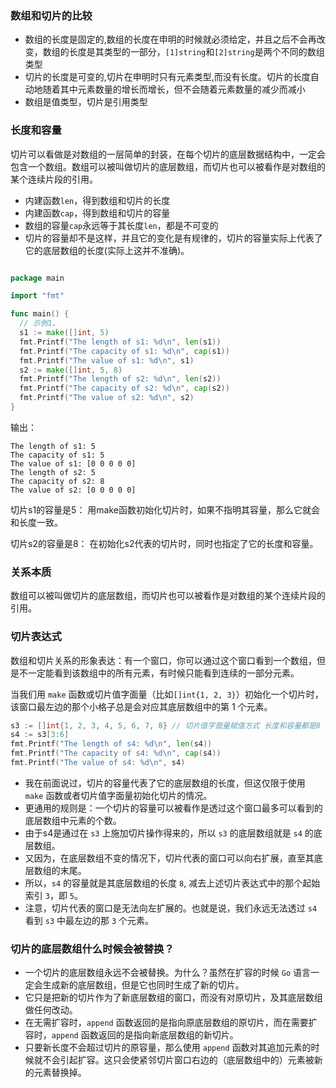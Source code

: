 ### 数组和切片的比较
- 数组的长度是固定的,数组的长度在申明的时候就必须给定，并且之后不会再改变，数组的长度是其类型的一部分，`[1]string`和`[2]string`是两个不同的数组类型
- 切片的长度是可变的,切片在申明时只有元素类型,而没有长度。切片的长度自动地随着其中元素数量的增长而增长，但不会随着元素数量的减少而减小
- 数组是值类型，切片是引用类型

### 长度和容量
切片可以看做是对数组的一层简单的封装，在每个切片的底层数据结构中，一定会包含一个数组。数组可以被叫做切片的底层数组，而切片也可以被看作是对数组的某个连续片段的引用。

- 内建函数`len`，得到数组和切片的长度
- 内建函数`cap`，得到数组和切片的容量
- 数组的容量`cap`永远等于其长度`len`，都是不可变的
- 切片的容量却不是这样，并且它的变化是有规律的，切片的容量实际上代表了它的底层数组的长度(实际上这并不准确)。

```go

package main

import "fmt"

func main() {
  // 示例1。
  s1 := make([]int, 5)
  fmt.Printf("The length of s1: %d\n", len(s1))
  fmt.Printf("The capacity of s1: %d\n", cap(s1))
  fmt.Printf("The value of s1: %d\n", s1)
  s2 := make([]int, 5, 8)
  fmt.Printf("The length of s2: %d\n", len(s2))
  fmt.Printf("The capacity of s2: %d\n", cap(s2))
  fmt.Printf("The value of s2: %d\n", s2)
}
```
输出：
```shell
The length of s1: 5
The capacity of s1: 5
The value of s1: [0 0 0 0 0]
The length of s2: 5
The capacity of s2: 8
The value of s2: [0 0 0 0 0]
```
切片s1的容量是5：
用make函数初始化切片时，如果不指明其容量，那么它就会和长度一致。

切片s2的容量是8：
在初始化s2代表的切片时，同时也指定了它的长度和容量。

### 关系本质
数组可以被叫做切片的底层数组，而切片也可以被看作是对数组的某个连续片段的引用。

### 切片表达式
数组和切片关系的形象表达：有一个窗口，你可以通过这个窗口看到一个数组，但是不一定能看到该数组中的所有元素，有时候只能看到连续的一部分元素。

当我们用 `make` 函数或切片值字面量（比如`[]int{1, 2, 3}`）初始化一个切片时，该窗口最左边的那个小格子总是会对应其底层数组中的第 1 个元素。

```go
s3 := []int{1, 2, 3, 4, 5, 6, 7, 8} // 切片值字面量赋值方式 长度和容量都是8
s4 := s3[3:6]
fmt.Printf("The length of s4: %d\n", len(s4))
fmt.Printf("The capacity of s4: %d\n", cap(s4))
fmt.Printf("The value of s4: %d\n", s4)
```
- 我在前面说过，切片的容量代表了它的底层数组的长度，但这仅限于使用 `make` 函数或者切片值字面量初始化切片的情况。
- 更通用的规则是：一个切片的容量可以被看作是透过这个窗口最多可以看到的底层数组中元素的个数。
- 由于s4是通过在 `s3` 上施加切片操作得来的，所以 `s3` 的底层数组就是 `s4` 的底层数组。
- 又因为，在底层数组不变的情况下，切片代表的窗口可以向右扩展，直至其底层数组的末尾。
- 所以，`s4` 的容量就是其底层数组的长度 `8`, 减去上述切片表达式中的那个起始索引 `3`，即 `5`。
- 注意，切片代表的窗口是无法向左扩展的。也就是说，我们永远无法透过 `s4` 看到 `s3` 中最左边的那 `3` 个元素。

### 切片的底层数组什么时候会被替换？
- 一个切片的底层数组永远不会被替换。为什么？虽然在扩容的时候 `Go` 语言一定会生成新的底层数组，但是它也同时生成了新的切片。
- 它只是把新的切片作为了新底层数组的窗口，而没有对原切片，及其底层数组做任何改动。
- 在无需扩容时，`append` 函数返回的是指向原底层数组的原切片，而在需要扩容时，`append` 函数返回的是指向新底层数组的新切片。
- 只要新长度不会超过切片的原容量，那么使用 `append` 函数对其追加元素的时候就不会引起扩容。这只会使紧邻切片窗口右边的（底层数组中的）元素被新的元素替换掉。
